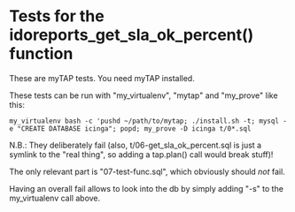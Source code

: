 Tests for the idoreports_get_sla_ok_percent() function
======================================================

These are myTAP tests. You need myTAP installed.

These tests can be run with "my_virtualenv", "mytap" and "my_prove" like this:

```
my_virtualenv bash -c 'pushd ~/path/to/mytap; ./install.sh -t; mysql -e "CREATE DATABASE icinga"; popd; my_prove -D icinga t/0*.sql
```

N.B.: They deliberately fail (also, t/06-get_sla_ok_percent.sql is just a
symlink to the "real thing", so adding a tap.plan() call would break stuff)!

The only relevant part is "07-test-func.sql", which obviously should _not_
fail. 

Having an overall fail allows to look into the db by simply adding "-s" to the
my_virtualenv call above.
